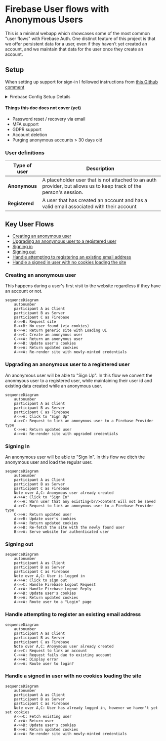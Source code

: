 # Firebase User flows with Anonymous Users

This is a minimal webapp which showcases some of the most common "user flows" with Firebase Auth. One distinct feature of this project is that we offer persistent data for a user, even if they haven't yet created an account, and we maintain that data for the user once they create an account.

## Setup

When setting up support for sign-in I followed instructions from [this Github comment](https://github.com/firebase/firebase-js-sdk/issues/7342#issuecomment-2133453309)

<details>
  <summary>Firebase Config Setup Details</summary>
(Copied directly from that comment)
For people who use Next.js and do not use Firebase Hosting, try option 3 from https://firebase.google.com/docs/auth/web/redirect-best-practices. I could make it work by following these steps:
 
1. Set `authDomain` to localhost or production-url based on current environment.
2. Use Next.js Rewrites to create a reverse-proxy
3. Add "authorized redirect uris" in Google Cloud.
4. Use --experimental-https flag to make localhost https

[1] In `firebase.ts`, replace the `authDomain` based on the current environment.

```
const env = process.env.NODE_ENV
if (env == "development") {
    firebaseConfig.authDomain = "localhost:<port>";
} else if (env == "production") {
   firebaseConfig.authDomain = "<production-url>";
}
```

[2] In next.config.mjs, add a Rewrite to proxy requests to /\_\_/auth/:path\* to Firebase Auth

```
async rewrites() {
    return [
	{
		source: '/__/auth/:path*',
		destination: 'https://<project>.firebaseapp.com/__/auth/:path*',
	},
    ]
},
```

[3] In Google Cloud > API & Services > Credentials > OAuth 2.0 Client IDs > , add under "Authorized redirect URIs" the following uris:

- [https://localhost:[PORT]](https://localhost:%5BPORT%5D)
- [https://localhost:[PORT]/\_\_/auth/handler](https://localhost:%5BPORT%5D/__/auth/handler)
- https://[PRODUCTION_URL]
- https://[PRODUCTION_URL]/\_\_/auth/handler

From Google Cloud: "Note: It may take 5 minutes to a few hours for settings to take effect" <-- I second that, for me it was 1-2 hours actually.

[4] If you start your Next.js application now in development mode, e.g. `next dev`, make sure to add the `--experimental-https` flag to make localhost use https. With that, you should be able to use `signInWithRedirect` in all browsers, including Safari and Firefox.

</details>

#### Things this doc does not cover (yet)

- Password reset / recovery via email
- MFA support
- GDPR support
- Account deletion
- Purging anonymous accounts > 30 days old

### User definitions

| Type of user   | Description                                                                                                       |
| -------------- | ----------------------------------------------------------------------------------------------------------------- |
| **Anonymous**  | A placeholder user that is not attached to an auth provider, but allows us to keep track of the person's session. |
| **Registered** | A user that has created an account and has a valid email associated with their account                            |

## Key User Flows

- [Creating an anonymous user](#creating-an-anonymous-user)
- [Upgrading an anonymous user to a registered user](#upgrading-an-anonymous-user-to-a-registered-user)
- [Signing in](#signing-in)
- [Signing out](#signing-out)
- [Handle attempting to registering an existing email address](#handle-attempting-to-registering-an-existing-email-address)
- [Handle a signed in user with no cookies loading the site](#handle-attempting-to-registering-an-existing-email-address)

### Creating an anonymous user

This happens during a user's first visit to the website regardless if they have an account or not.

```mermaid
sequenceDiagram
    autonumber
    participant A as Client
    participant B as Server
    participant C as Firebase
    A->>B: Request site
    B->>B: No user found (via cookies)
    B->>A: Return generic site with Loading UI
    A->>C: Create an anonymous user
    C->>A: Return an anonymous user
    A->>B: Update user's cookies
    B->>A: Return updated cookies
    A->>A: Re-render site with newly-minted credentials
```

### Upgrading an anonymous user to a registered user

An anonymous user will be able to "Sign Up". In this flow we convert the anonmyous user to a registered user, while maintaining their user id and existing data created while an anonymous user.

```mermaid
sequenceDiagram
    autonumber
    participant A as Client
    participant B as Server
    participant C as Firebase
    A->>A: Click to "Sign Up"
    A->>C: Request to link an anonymous user to a Firebase Provider type
    C->>A: Return updated user
    A->>A: Re-render site with upgraded credentials
```

### Signing In

An anonymous user will be able to "Sign In". In this flow we ditch the anonymous user and load the regular user.

```mermaid
sequenceDiagram
    autonumber
    participant A as Client
    participant B as Server
    participant C as Firebase
    Note over A,C: Anonymous user already created
    A->>A: Click to "Sign In"
    A->>A: Warn user that any existing<br/>content will not be saved
    A->>C: Request to link an anonymous user to a Firebase Provider type
    C->>A: Return updated user
    A->>B: Update user's cookies
    B->>A: Return updated cookies
    A->>B: Re-fetch the site with the newly found user
    B->>A: Serve website for authenticated user
```

### Signing out

```mermaid
sequenceDiagram
    autonumber
    participant A as Client
    participant B as Server
    participant C as Firebase
    Note over A,C: User is logged in
    A->>A: Click to sign out
    A->>C: Handle Firebase Logout Request
    C->>A: Handle Firebase Logout Reply
    A->>B: Update user's cookies
    B->>A: Return updated cookies
    A->>A: Route user to a "Login" page
```

### Handle attempting to register an existing email address

```mermaid
sequenceDiagram
    autonumber
    participant A as Client
    participant B as Server
    participant C as Firebase
    Note over A,C: Anonymous user already created
    A->>C: Request to link an account
    C->>A: Request fails due to existing account
    A->>A: Display error
    A->>A: Route user to login?
```

### Handle a signed in user with no cookies loading the site

```mermaid
sequenceDiagram
    autonumber
    participant A as Client
    participant B as Server
    participant C as Firebase
    Note over A,C: User has already logged in, however we haven't yet set cookies
    A->>C: Fetch existing user
    C->>A: Return user
    A->>B: Update user's cookies
    B->>A: Return updated cookies
    A->>A: Re-render site with newly-minted credentials
```
